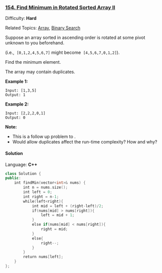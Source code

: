 ### [154\. Find Minimum in Rotated Sorted Array II](https://leetcode.com/problems/find-minimum-in-rotated-sorted-array-ii/)

Difficulty: **Hard**

Related Topics: [Array](https://leetcode.com/tag/array/), [Binary Search](https://leetcode.com/tag/binary-search/)

Suppose an array sorted in ascending order is rotated at some pivot unknown to you beforehand.

(i.e.,  `[0,1,2,4,5,6,7]` might become  `[4,5,6,7,0,1,2]`).

Find the minimum element.

The array may contain duplicates.

**Example 1:**

```
Input: [1,3,5]
Output: 1
```

**Example 2:**

```
Input: [2,2,2,0,1]
Output: 0
```

**Note:**

- This is a follow up problem to .
- Would allow duplicates affect the run-time complexity? How and why?

#### Solution

Language: **C++**

```c++
class Solution {
public:
    int findMin(vector<int>& nums) {
        int n = nums.size();
        int left = 0;
        int right = n-1;
        while(left<right){
            int mid = left + (right-left)/2;
            if(nums[mid] > nums[right]){
                left = mid + 1;
            }
            else if(nums[mid] < nums[right]){
                right = mid;
            }
            else{
                right--;
            }
        }
        return nums[left];      
    }
};
```
